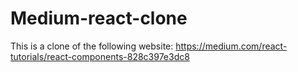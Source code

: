 # Medium-react-clone

This is a clone of the following website: https://medium.com/react-tutorials/react-components-828c397e3dc8
